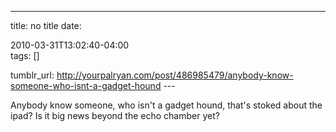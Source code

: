 ---
title: no title
date:

 2010-03-31T13:02:40-04:00  
tags:  []

tumblr_url:
http://yourpalryan.com/post/486985479/anybody-know-someone-who-isnt-a-gadget-hound
\-\--

Anybody know someone, who isn't a gadget hound, that's stoked about the
ipad? Is it big news beyond the echo chamber yet?
